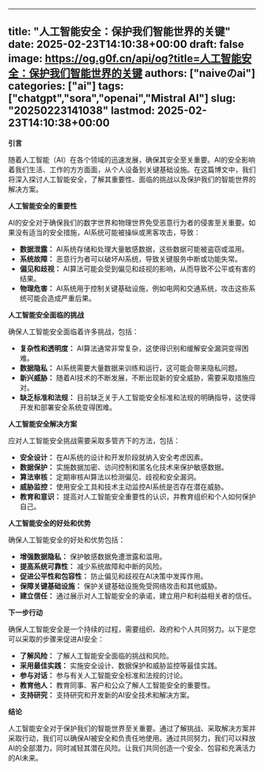 
---
title: "人工智能安全：保护我们智能世界的关键"
date: 2025-02-23T14:10:38+00:00
draft: false
image: https://og.g0f.cn/api/og?title=人工智能安全：保护我们智能世界的关键
authors: ["naiveのai"]
categories: ["ai"]
tags: ["chatgpt","sora","openai","Mistral AI"]
slug: "20250223141038"
lastmod: 2025-02-23T14:10:38+00:00
---
**引言**

随着人工智能（AI）在各个领域的迅速发展，确保其安全至关重要。AI的安全影响着我们生活、工作的方方面面，从个人设备到关键基础设施。在这篇博文中，我们将深入探讨人工智能安全，了解其重要性、面临的挑战以及保护我们的智能世界的解决方案。

**人工智能安全的重要性**

AI的安全对于确保我们的数字世界和物理世界免受恶意行为者的侵害至关重要。如果没有适当的安全措施，AI系统可能被操纵或黑客攻击，导致：

* **数据泄露：** AI系统存储和处理大量敏感数据，这些数据可能被盗窃或滥用。
* **系统故障：** 恶意行为者可以破坏AI系统，导致关键服务中断或功能失常。
* **偏见和歧视：** AI算法可能会受到偏见和歧视的影响，从而导致不公平或有害的结果。
* **物理危害：** AI系统用于控制关键基础设施，例如电网和交通系统，攻击这些系统可能会造成严重后果。

**人工智能安全面临的挑战**

确保人工智能安全面临着许多挑战，包括：

* **复杂性和透明度：** AI算法通常非常复杂，这使得识别和缓解安全漏洞变得困难。
* **数据隐私：** AI系统需要大量数据来训练和运行，这可能会带来隐私问题。
* **新兴威胁：** 随着AI技术的不断发展，不断出现新的安全威胁，需要采取措施应对。
* **缺乏标准和法规：** 目前缺乏关于人工智能安全标准和法规的明确指导，这使得开发和部署安全系统变得困难。

**人工智能安全解决方案**

应对人工智能安全挑战需要采取多管齐下的方法，包括：

* **安全设计：** 在AI系统的设计和开发阶段就纳入安全考虑因素。
* **数据保护：** 实施数据加密、访问控制和匿名化技术来保护敏感数据。
* **算法审核：** 定期审核AI算法以检测偏见、歧视和安全漏洞。
* **威胁监控：** 使用安全工具和技术主动监控AI系统是否存在潜在威胁。
* **教育和意识：** 提高对人工智能安全重要性的认识，并教育组织和个人如何保护自己。

**人工智能安全的好处和优势**

确保人工智能安全的好处和优势包括：

* **增强数据隐私：** 保护敏感数据免遭泄露和滥用。
* **提高系统可靠性：** 减少系统故障和中断的风险。
* **促进公平性和包容性：** 防止偏见和歧视在AI决策中发挥作用。
* **保障关键基础设施：** 保护关键基础设施免受网络攻击和其他威胁。
* **建立信任：** 通过展示对人工智能安全的承诺，建立用户和利益相关者的信任。

**下一步行动**

确保人工智能安全是一个持续的过程，需要组织、政府和个人共同努力。以下是您可以采取的步骤来促进AI安全：

* **了解风险：** 了解人工智能安全面临的挑战和风险。
* **采用最佳实践：** 实施安全设计、数据保护和威胁监控等最佳实践。
* **参与对话：** 参与有关人工智能安全标准和法规的讨论。
* **教育他人：** 教育同事、客户和公众了解人工智能安全的重要性。
* **支持研究：** 支持研究和开发新的AI安全技术和解决方案。

**结论**

人工智能安全对于保护我们的智能世界至关重要。通过了解挑战、采取解决方案并采取行动，我们可以确保AI被安全和负责任地使用。通过共同努力，我们可以释放AI的全部潜力，同时减轻其潜在风险。让我们共同创造一个安全、包容和充满活力的AI未来。